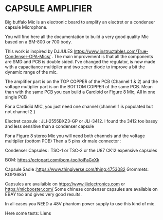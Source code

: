 # CAPSULE AMPLIFIER
Big buffalo Mic is an electronic board to amplify an electret or a condenser capsule Microphone. 

You will find here all the documentation to build a very good quality Mic based on a BM-800 or 700 body.

This work is inspired by DJJULES https://www.instructables.com/True-Condenser-OPA-Mics/ . The main improvement is that all the components are SMD and PCB is double sided. I've changed the regulator, is now made with a capacitance multiplier and two  zener diode to improve a bit the dynamic range of the mic.

The amplifier part is on the TOP COPPER of the PCB (Channel 1 & 2) and the voltage mutiplier part is on the BOTTOM COPPER of the same PCB.
Mean than with the same PCB you can build a Cardioid or Figure 8 Mic, All in one single PCB


For a Cardioïd MIC, you just need one channel (channel 1 is populated but not channel 2 )

Electret capsule : JLI-2555BXZ3-GP or JLI-3412. I found the 3412 too bassy and less sensitive than a condenser capsule

For a Figure 8 stereo Mic you will need both channels and the voltage multiplier (bottom PCB)
Then a 5 pins xlr male connector :

Condenser Capsules : TSC-1 or TSC-2 or the U87 CK12 expensive capsules

BOM: https://octopart.com/bom-tool/oiFaGxXk

Capsule Sadle :https://www.thingiverse.com/thing:4753082
Grommets: KOP36851

Capsules are availaible on https://www.jlielectronics.com or https://micbooster.com/
Some chinese condenser capsules are available on EBAY too and gives very good results.

In all cases you NEED a 48V phantom power supply to use this kind of mic.

Here some tests: Liens






